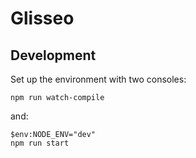 # Glisseo

## Development

Set up the environment with two consoles:

```
npm run watch-compile
```

and:

```
$env:NODE_ENV="dev"
npm run start
```